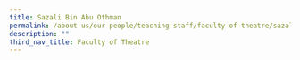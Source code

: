 ```yaml
---
title: Sazali Bin Abu Othman
permalink: /about-us/our-people/teaching-staff/faculty-of-theatre/sazali-bin-abu-othman/
description: ""
third_nav_title: Faculty of Theatre
---
```

